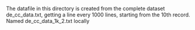 The datafile in this directory is created from the complete dataset de_cc_data.txt, getting a line every 1000 lines, starting from the 10th record. Named de_cc_data_1k_2.txt locally

